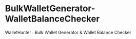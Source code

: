 # BulkWalletGenerator-WalletBalanceChecker
WalletHunter : Bulk Wallet Generator &amp; Wallet Balance Checker
